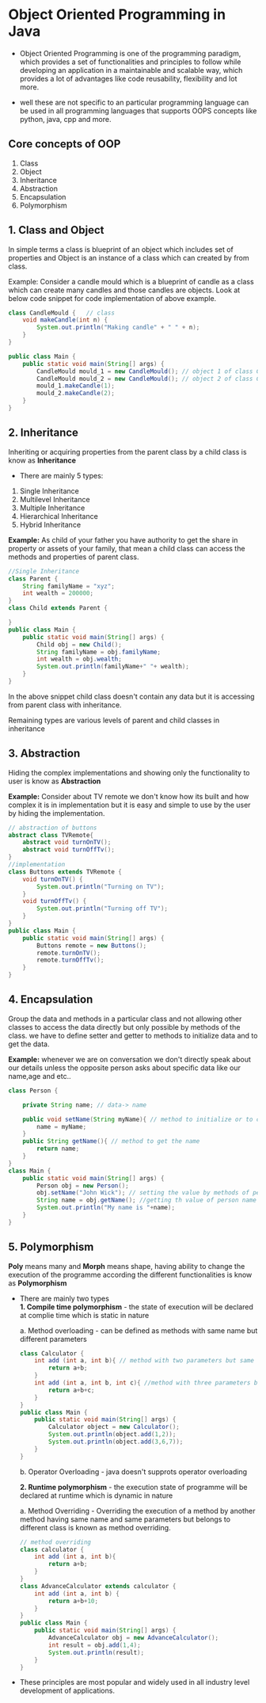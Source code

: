 Object Oriented Programming in Java
===

- Object Oriented Programming is one of the programming paradigm, which provides a set of functionalities and principles to follow while developing an application in a maintainable and scalable way, which provides a lot of advantages like code reusability, flexibility and lot more.

- well these are not specific to an particular programming language can be used in all programming languages that supports OOPS concepts like python, java, cpp and more.

## Core concepts of OOP
1. Class
2. Object
3. Inheritance
4. Abstraction
5. Encapsulation
6. Polymorphism



## 1. Class and Object  

In simple terms a class is blueprint of an object which includes set of properties and Object is an instance of a class which can created by from class.

Example: Consider a candle mould which is a blueprint of candle as a class which can create many candles and those candles are objects. Look at below code snippet for code implementation of above example.
```java
class CandleMould {   // class
    void makeCandle(int n) {
        System.out.println("Making candle" + " " + n);
    }
}

public class Main {
    public static void main(String[] args) {
        CandleMould mould_1 = new CandleMould(); // object 1 of class CandleMould
        CandleMould mould_2 = new CandleMould(); // object 2 of class CandleMould
        mould_1.makeCandle(1);
        mould_2.makeCandle(2);
    }
}

```

## 2. Inheritance

Inheriting or acquiring properties from the parent class by a child class is know as **Inheritance**
- There are mainly 5 types:
1. Single Inheritance
2. Multilevel Inheritance
3. Multiple Inheritance
4. Hierarchical Inheritance
5. Hybrid Inheritance

**Example:** As child of your father you have authority to get the share in property or assets of your family, that mean a child class can access the methods and properties of parent class.
``` java
//Single Inheritance
class Parent {
    String familyName = "xyz";
    int wealth = 200000;
}
class Child extends Parent {

}
public class Main {
    public static void main(String[] args) {
        Child obj = new Child();
        String familyName = obj.familyName;
        int wealth = obj.wealth;
        System.out.println(familyName+" "+ wealth);
    }
}
```
In the above snippet child class doesn't contain any data but it is accessing from parent class with inheritance.

Remaining types are various levels of parent and child classes in inheritance

## 3. Abstraction

Hiding the complex implementations and showing only the functionality to user is know as **Abstraction**  

**Example:** Consider about TV remote we don't know how its built and how complex it is in implementation but it is easy and simple to use by the user by hiding the implementation.

```java
// abstraction of buttons
abstract class TVRemote{
    abstract void turnOnTV();
    abstract void turnOffTv();
}
//implementation
class Buttons extends TVRemote {
    void turnOnTV() {
        System.out.println("Turning on TV");
    }
    void turnOffTv() {
        System.out.println("Turning off TV");
    }
}
public class Main {
    public static void main(String[] args) {
        Buttons remote = new Buttons();
        remote.turnOnTV();
        remote.turnOffTv();
    }
}
```

## 4. Encapsulation
Group the data and methods in a particular class and not allowing other classes to access the data directly but only possible by methods of the class. we have to define setter and getter to methods to initialize data and to get the data.

**Example:** whenever we are on conversation we don't directly speak about our details unless the opposite person asks about specific data like our name,age and etc..
```java
class Person {

    private String name; // data-> name

    public void setName(String myName){ // method to initialize or to change the value
        name = myName;
    }
    public String getName(){ // method to get the name
        return name;
    }
}
class Main {
    public static void main(String[] args) {
        Person obj = new Person();
        obj.setName("John Wick"); // setting the value by methods of person class
        String name = obj.getName(); //getting th value of person name
        System.out.println("My name is "+name);
    }
}
```

## 5. Polymorphism

**Poly** means many and **Morph** means shape, having ability to change the execution of the programme according the different functionalities is know as **Polymorphism**
- There are mainly two types  
    **1. Compile time polymorphism** - the state of execution will be declared at complie time which is static in nature   

    a. Method overloading - can be defined as methods with same name but different parameters
    ``` java
    class Calculator {
        int add (int a, int b){ // method with two parameters but same name
            return a+b;
        }
        int add (int a, int b, int c){ //method with three parameters but same name
            return a+b+c;
        }
    }
    public class Main {
        public static void main(String[] args) {
            Calculator object = new Calculator();
            System.out.println(object.add(1,2));
            System.out.println(object.add(3,6,7));
        }
    }
    ```
    b. Operator Overloading  - java doesn't supprots operator overloading

    **2. Runtime polymorphism** - the execution state of programme will be declared at runtime which is dynamic in nature  

    a. Method Overriding - Overriding the execution of a method by another method having same name and same parameters but belongs to different class is known as method overriding.

    ``` java
    // method overriding
    class calculator {
        int add (int a, int b){
            return a+b;
        }
    }
    class AdvanceCalculator extends calculator {
        int add (int a, int b) {
            return a+b+10;
        }
    }
    public class Main {
        public static void main(String[] args) {
            AdvanceCalculator obj = new AdvanceCalculator();
            int result = obj.add(1,4);
            System.out.println(result);
        }
    }

    ```

- These principles are most popular and widely used in all industry level development of applications.



